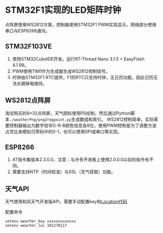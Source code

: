 # STM32F1实现的LED矩阵时钟

点阵屏使用WS2812方案，控制器使用STM32F1 PWM实现显示。网络部分使用串口与ESP8266通讯。

## STM32F103VE

1. 使用STM32CubeIDE开发。运行RT-Thread Nano 3.1.5 + EasyFlash 4.1.99。
2. PWM使用TIM1作为生成器生成WS2812控制信号。
3. 时钟由STM32F1 RTC提供，F1的RTC只支持时钟，无日历功能，因此日历无法长期掉电维持。

## WS2812点阵屏

淘宝购买的8*32点阵屏，天气图标使用PS绘制，然后通过Python脚本`./weatherPng/png2regpoint.py`生成数组和索引。
WS2812控制简单，实际需要控制器输出为数字信号G-R-B颜色信息各8位，使用PWM控制是为了调整方波占空比来模拟归零码中的0-1，也可以使用SPI或串口等实现。

## ESP8266

1. AT指令集版本2.3.0.0，注意：与许多开发板上使用2.0.0.0以前的指令有不同。
2. 需要支持NTP（时间校准）与SSL（天气获取）功能。

## 天气API

天气使用和风天气开发版API，需要手动配置key和[Location代码](https://github.com/qwd/LocationList/blob/master/China-City-List-latest.csv)

配置命令

```shell
setenv wearher_key xxxxxxxxxxxxx
setenv wearher_loc 101270117
```